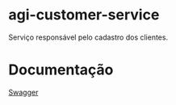 # agi-customer-service

Serviço responsável pelo cadastro dos clientes.


# Documentação

[Swagger](http://localhost:8080/swagger-ui/index.html)
